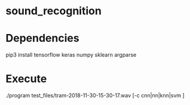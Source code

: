 # sound_recognition


# Dependencies

pip3 install tensorflow keras numpy sklearn argparse

# Execute

./program test_files/tram-2018-11-30-15-30-17.wav [-c cnn|nn|knn|svm ]
